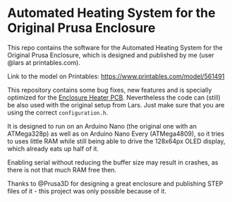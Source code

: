 # Automated Heating System for the Original Prusa Enclosure

This repo contains the software for the Automated Heating System for the Original Prusa Enclosure, which is designed and published by me (user @lars at printables.com).

Link to the model on Printables: https://www.printables.com/model/561491

This repository contains some bug fixes, new features and is specially optimized for the [Enclosure Heater PCB](https://github.com/ttomasini/automated-enclosure-heater-pcb). Nevertheless the code can (still) be also used with the original setup from Lars. Just make sure that you are using the correct `configuration.h`.

It is designed to run on an Arduino Nano (the original one with an ATMega328p) as well as on Arduino Nano Every (ATMega4809), so it tries to uses little RAM while still being able to drive the 128x64px OLED display, which already eats up half of it.

Enabling serial without reducing the buffer size may result in crashes, as there is not that much RAM free then.

Thanks to @Prusa3D for designing a great enclosure and publishing STEP files of it - this project was only possible because of it.
